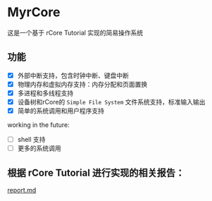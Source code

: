 # MyrCore

这是一个基于 rCore Tutorial 实现的简易操作系统

## 功能

- [x] 外部中断支持，包含时钟中断、键盘中断
- [x] 物理内存和虚拟内存支持：内存分配和页面置换
- [x] 多进程和多线程支持
- [x] 设备树和rCore的 `Simple File System` 文件系统支持，标准输入输出
- [x] 简单的系统调用和用户程序支持

working in the future:

- [ ] shell 支持
- [ ] 更多的系统调用

## 根据 rCore Tutorial 进行实现的相关报告：

[report.md](https://github.com/yunwei37/os-summer-of-code-daily/blob/master/labs/report.md)